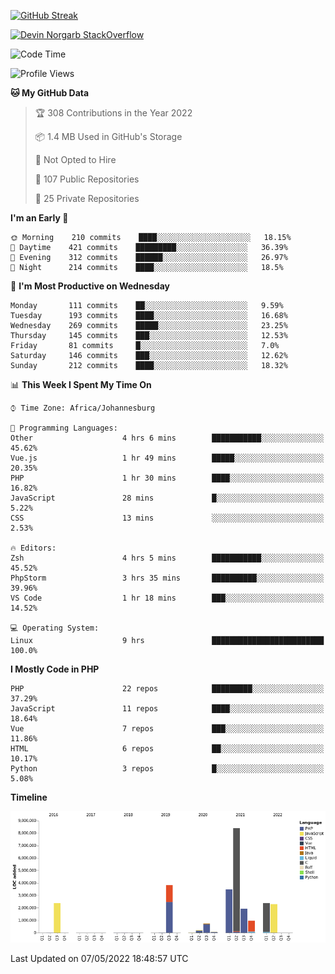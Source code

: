 
[![GitHub Streak](http://github-readme-streak-stats.herokuapp.com?user=DevinNorgarb&date_format=M%20j%5B%2C%20Y%5D)](https://git.io/streak-stats)


[![Devin Norgarb StackOverflow](https://github-readme-stackoverflow.vercel.app/?userID=4993755)](https://stackoverflow.com/users/4993755/devin-norgarb)

<!--START_SECTION:waka-->
![Code Time](http://img.shields.io/badge/Code%20Time-0-blue)

![Profile Views](http://img.shields.io/badge/Profile%20Views-1-blue)

**🐱 My GitHub Data** 

> 🏆 308 Contributions in the Year 2022
 > 
> 📦 1.4 MB Used in GitHub's Storage 
 > 
> 🚫 Not Opted to Hire
 > 
> 📜 107 Public Repositories 
 > 
> 🔑 25 Private Repositories  
 > 
**I'm an Early 🐤** 

```text
🌞 Morning    210 commits    ████░░░░░░░░░░░░░░░░░░░░░   18.15% 
🌆 Daytime    421 commits    █████████░░░░░░░░░░░░░░░░   36.39% 
🌃 Evening    312 commits    ██████░░░░░░░░░░░░░░░░░░░   26.97% 
🌙 Night      214 commits    ████░░░░░░░░░░░░░░░░░░░░░   18.5%

```
📅 **I'm Most Productive on Wednesday** 

```text
Monday       111 commits    ██░░░░░░░░░░░░░░░░░░░░░░░   9.59% 
Tuesday      193 commits    ████░░░░░░░░░░░░░░░░░░░░░   16.68% 
Wednesday    269 commits    █████░░░░░░░░░░░░░░░░░░░░   23.25% 
Thursday     145 commits    ███░░░░░░░░░░░░░░░░░░░░░░   12.53% 
Friday       81 commits     █░░░░░░░░░░░░░░░░░░░░░░░░   7.0% 
Saturday     146 commits    ███░░░░░░░░░░░░░░░░░░░░░░   12.62% 
Sunday       212 commits    ████░░░░░░░░░░░░░░░░░░░░░   18.32%

```


📊 **This Week I Spent My Time On** 

```text
⌚︎ Time Zone: Africa/Johannesburg

💬 Programming Languages: 
Other                    4 hrs 6 mins        ███████████░░░░░░░░░░░░░░   45.62% 
Vue.js                   1 hr 49 mins        █████░░░░░░░░░░░░░░░░░░░░   20.35% 
PHP                      1 hr 30 mins        ████░░░░░░░░░░░░░░░░░░░░░   16.82% 
JavaScript               28 mins             █░░░░░░░░░░░░░░░░░░░░░░░░   5.22% 
CSS                      13 mins             ░░░░░░░░░░░░░░░░░░░░░░░░░   2.53%

🔥 Editors: 
Zsh                      4 hrs 5 mins        ███████████░░░░░░░░░░░░░░   45.52% 
PhpStorm                 3 hrs 35 mins       ██████████░░░░░░░░░░░░░░░   39.96% 
VS Code                  1 hr 18 mins        ███░░░░░░░░░░░░░░░░░░░░░░   14.52%

💻 Operating System: 
Linux                    9 hrs               █████████████████████████   100.0%

```

**I Mostly Code in PHP** 

```text
PHP                      22 repos            █████████░░░░░░░░░░░░░░░░   37.29% 
JavaScript               11 repos            ████░░░░░░░░░░░░░░░░░░░░░   18.64% 
Vue                      7 repos             ███░░░░░░░░░░░░░░░░░░░░░░   11.86% 
HTML                     6 repos             ██░░░░░░░░░░░░░░░░░░░░░░░   10.17% 
Python                   3 repos             █░░░░░░░░░░░░░░░░░░░░░░░░   5.08%

```


**Timeline**

![Chart not found](https://raw.githubusercontent.com/DevinNorgarb/DevinNorgarb/main/charts/bar_graph.png) 


 Last Updated on 07/05/2022 18:48:57 UTC
<!--END_SECTION:waka-->

